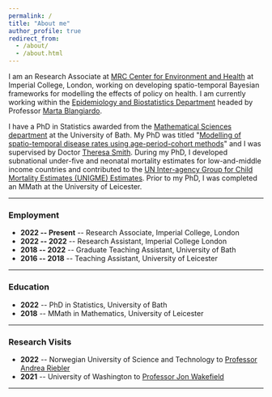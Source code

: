 ```yaml
---
permalink: /
title: "About me"
author_profile: true
redirect_from: 
  - /about/
  - /about.html
---
```


I am an Research Associate at [MRC Center for Environment and Health](https://environment-health.ac.uk/) at Imperial College, London, working on developing spatio-temporal Bayesian frameworks for modelling the effects of policy on health. I am currently working within the [Epidemiology and Biostatistics Department](https://sites.google.com/view/envstats/home) headed by Professor [Marta Blangiardo](https://www.imperial.ac.uk/people/m.blangiardo).

I have a PhD in Statistics awarded from the [Mathematical Sciences department](https://www.bath.ac.uk/departments/department-of-mathematical-sciences/) at the University of Bath. My PhD was titled "[Modelling of spatio-temporal disease rates using age-period-cohort methods](../files/PhDThesis_Gascoigne.pdf)" and I was supervised by Doctor [Theresa Smith](https://people.bath.ac.uk/trs35/). During my PhD, I developed subnational under-five and neonatal mortality estimates for low-and-middle income countries and contributed to the [UN Inter-agency Group for Child Mortality Estimates (UNIGME) Estimates](https://childmortality.org/wp-content/uploads/2023/10/UN-IGME_Subnational_U5MR_and_NMR_2000-2021-1.pdf). Prior to my PhD, I was completed an MMath at the University of Leicester.

------------------------------------------------------------------------

### Employment

-   **2022 -- Present** -- Research Associate, Imperial College, London
-   **2022 -- 2022** -- Research Assistant, Imperial College London
-   **2018 -- 2022** -- Graduate Teaching Assistant, University of Bath
-   **2016 -- 2018** -- Teaching Assistant, University of Leicester

------------------------------------------------------------------------

### Education

-   **2022** -- PhD in Statistics, University of Bath
-   **2018** -- MMath in Mathematics, University of Leicester

------------------------------------------------------------------------

### Research Visits

-   **2022** -- Norwegian University of Science and Technology to [Professor Andrea Riebler](https://folk.ntnu.no/andrerie/)
-   **2021** -- University of Washington to [Professor Jon Wakefield](https://faculty.washington.edu/jonno/)

------------------------------------------------------------------------
